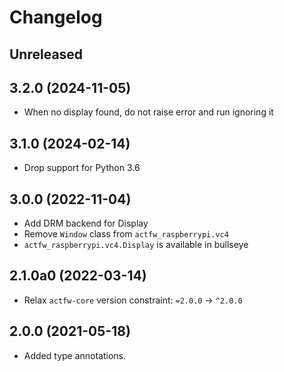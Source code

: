 # Changelog

## Unreleased

## 3.2.0 (2024-11-05)

- When no display found, do not raise error and run ignoring it

## 3.1.0 (2024-02-14)

- Drop support for Python 3.6

## 3.0.0 (2022-11-04)

- Add DRM backend for Display
- Remove `Window` class from `actfw_raspberrypi.vc4`
- `actfw_raspberrypi.vc4.Display` is available in bullseye

## 2.1.0a0 (2022-03-14)

- Relax `actfw-core` version constraint: `=2.0.0` -> `^2.0.0`

## 2.0.0 (2021-05-18)

- Added type annotations.

